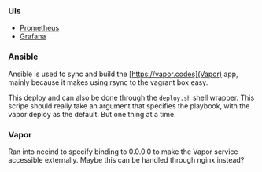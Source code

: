 ### UIs

* [Prometheus](http://localhost:9090/graph)
* [Grafana](http://localhost:3000)

### Ansible

Ansible is used to sync and build the [https://vapor.codes](Vapor) app,
mainly because it makes using rsync to the vagrant box easy.

This deploy and can also be done through the `deploy.sh` shell
wrapper. This scripe should really take an argument that specifies the
playbook, with the vapor deploy as the default. But one thing at a time.

### Vapor

Ran into neeind to specify binding to 0.0.0.0 to make the Vapor service
accessible externally. Maybe this can be handled through nginx instead?
